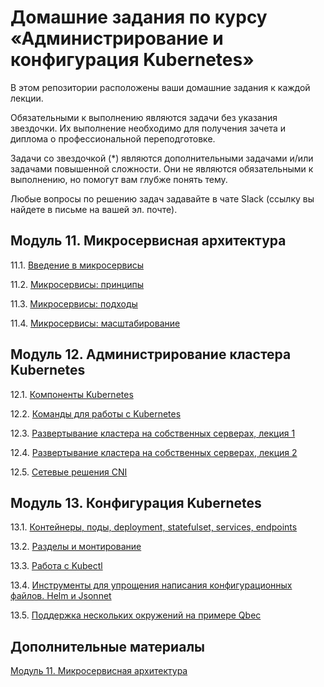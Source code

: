 # Домашние задания по курсу «Администрирование и конфигурация Kubernetes»

В этом репозитории расположены ваши домашние задания к каждой лекции. 

Обязательными к выполнению являются задачи без указания звездочки. Их выполнение необходимо для получения зачета и диплома о профессиональной переподготовке.

Задачи со звездочкой (*) являются дополнительными задачами и/или задачами повышенной сложности. Они не являются обязательными к выполнению, но помогут вам глубже понять тему.

Любые вопросы по решению задач задавайте в чате Slack (ссылку вы найдете в письме на вашей эл. почте).

## Модуль 11. Микросервисная архитектура

11.1. [Введение в микросервисы](https://github.com/netology-code/devkub-homeworks/blob/main/11-microservices-01-intro.md)

11.2. [Микросервисы: принципы](https://github.com/netology-code/devkub-homeworks/blob/main/11-microservices-02-principles.md)

11.3. [Микросервисы: подходы](https://github.com/netology-code/devkub-homeworks/blob/main/11-microservices-03-approaches.md)

11.4. [Микросервисы: масштабирование](https://github.com/netology-code/devkub-homeworks/blob/main/11-microservices-04-scaling.md)


## Модуль 12. Администрирование кластера Kubernetes

12.1. [Компоненты Kubernetes](https://github.com/netology-code/devkub-homeworks/blob/main/12-kubernetes-01-intro.md)

12.2. [Команды для работы с Kubernetes]()

12.3. [Развертывание кластера на собственных серверах, лекция 1]()

12.4. [Развертывание кластера на собственных серверах, лекция 2]()

12.5. [Сетевые решения CNI]()


## Модуль 13. Конфигурация Kubernetes	

13.1. [Контейнеры, поды, deployment, statefulset, services, endpoints]()

13.2. [Разделы и монтирование]()

13.3. [Работа c Kubectl]()

13.4. [Инструменты для упрощения написания конфигурационных файлов. Helm и Jsonnet]()

13.5. [Поддержка нескольких окружений на примере Qbec]()


## Дополнительные материалы

[Модуль 11. Микросервисная архитектура](https://github.com/netology-code/devkub-homeworks/tree/main/11-microservices-02-principles)
